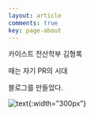 ```yaml
---
layout: article
comments: true
key: page-about
---
```


카이스트 전산학부 김형록

때는 자기 PR의 시대

블로그를 만들었다.

![text](https://raw.githubusercontent.com/q0115643/my_blog/master/assets/images/zzal/believe/1.jpg){:width="300px"}

